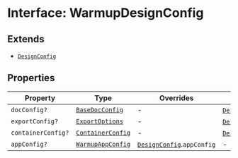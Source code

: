 # Interface: WarmupDesignConfig

## Extends

- [`DesignConfig`](../../../DesignConfig.types/interfaces/design-config.md)

## Properties

| Property | Type | Overrides | Inherited from |
| ------ | ------ | ------ | ------ |
| `docConfig?` | [`BaseDocConfig`](../../../DesignConfig.types/interfaces/base-doc-config.md) | - | [`DesignConfig`](../../../DesignConfig.types/interfaces/design-config.md).`docConfig` |
| `exportConfig?` | [`ExportOptions`](../../../ExportConfig.types/type-aliases/export-options.md) | - | [`DesignConfig`](../../../DesignConfig.types/interfaces/design-config.md).`exportConfig` |
| `containerConfig?` | [`ContainerConfig`](../../../ContainerConfig.types/type-aliases/container-config.md) | - | [`DesignConfig`](../../../DesignConfig.types/interfaces/design-config.md).`containerConfig` |
| `appConfig?` | [`WarmupAppConfig`](../../AppConfig.types/interfaces/warmup-app-config.md) | [`DesignConfig`](../../../DesignConfig.types/interfaces/design-config.md).`appConfig` | - |
